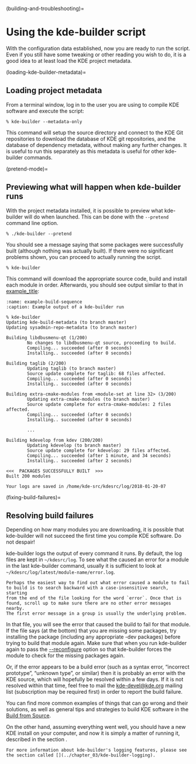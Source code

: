 (building-and-troubleshooting)=
# Using the kde-builder script

With the configuration data established, now you are ready to run the
script. Even if you still have some tweaking or other reading you wish
to do, it is a good idea to at least load the KDE project metadata.

(loading-kde-builder-metadata)=
## Loading project metadata

From a terminal window, log in to the user you are using to compile KDE
software and execute the script:

```
% kde-builder --metadata-only
```

This command will setup the source directory and connect to the KDE Git
repositories to download the database of KDE git repositories, and the
database of dependency metadata, without making any further changes. It
is useful to run this separately as this metadata is useful for other
kde-builder commands.

(pretend-mode)=
## Previewing what will happen when kde-builder runs

With the project metadata installed, it is possible to preview what
kde-builder will do when launched. This can be done with the
`--pretend` command line option.

```
% ./kde-builder --pretend
```

You should see a message saying that some packages were successfully
built (although nothing was actually built). If there were no
significant problems shown, you can proceed to actually running the
script.

```
% kde-builder
```

This command will download the appropriate source code, build and
install each module in order. Afterwards, you should see output similar
to that in [example_title](#example-build-sequence):

```{code-block}
:name: example-build-sequence
:caption: Example output of a kde-builder run

% kde-builder
Updating kde-build-metadata (to branch master)
Updating sysadmin-repo-metadata (to branch master)

Building libdbusmenu-qt (1/200)
        No changes to libdbusmenu-qt source, proceeding to build.
        Compiling... succeeded (after 0 seconds)
        Installing.. succeeded (after 0 seconds)

Building taglib (2/200)
        Updating taglib (to branch master)
        Source update complete for taglib: 68 files affected.
        Compiling... succeeded (after 0 seconds)
        Installing.. succeeded (after 0 seconds)

Building extra-cmake-modules from <module-set at line 32> (3/200)
        Updating extra-cmake-modules (to branch master)
        Source update complete for extra-cmake-modules: 2 files affected.
        Compiling... succeeded (after 0 seconds)
        Installing.. succeeded (after 0 seconds)

        ...

Building kdevelop from kdev (200/200)
        Updating kdevelop (to branch master)
        Source update complete for kdevelop: 29 files affected.
        Compiling... succeeded (after 1 minute, and 34 seconds)
        Installing.. succeeded (after 2 seconds)

<<<  PACKAGES SUCCESSFULLY BUILT  >>>
Built 200 modules

Your logs are saved in /home/kde-src/kdesrc/log/2018-01-20-07
```

(fixing-build-failures)=
## Resolving build failures

Depending on how many modules you are downloading, it is possible that
kde-builder will not succeed the first time you compile KDE software.
Do not despair!

kde-builder logs the output of every command it runs. By default, the
log files are kept in `~/kdesrc/log`. To see what the caused an error
for a module in the last kde-builder command, usually it is sufficient
to look at `~/kdesrc/log/latest/module-name/error.log`.

```{tip}
Perhaps the easiest way to find out what error caused a module to fail
to build is to search backward with a case-insensitive search, starting
from the end of the file looking for the word `error`. Once that is
found, scroll up to make sure there are no other error messages nearby.
The first error message in a group is usually the underlying problem.
```

In that file, you will see the error that caused the build to fail for
that module. If the file says (at the bottom) that you are missing some
packages, try installing the package (including any appropriate -dev
packages) before trying to build that module again. Make sure that when
you run kde-builder again to pass the
[--reconfigure](#cmdline-reconfigure) option so that kde-builder forces
the module to check for the missing packages again.

Or, if the error appears to be a build error (such as a syntax error,
“incorrect prototype”, “unknown type”, or similar) then it is probably
an error with the KDE source, which will hopefully be resolved within a
few days. If it is not resolved within that time, feel free to mail the
<kde-devel@kde.org> mailing list (subscription may be required first) in
order to report the build failure.

You can find more common examples of things that can go wrong and their
solutions, as well as general tips and strategies to build KDE software
in the [Build from
Source](https://community.kde.org/Guidelines_and_HOWTOs/Build_from_source).

On the other hand, assuming everything went well, you should have a new
KDE install on your computer, and now it is simply a matter of running
it, described in the section [](#installing-login-session).

```{note}
For more information about kde-builder's logging features, please see
the section called [](../chapter_03/kde-builder-logging).
```
